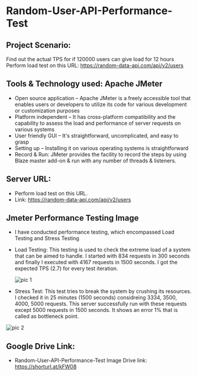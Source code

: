 # Random-User-API-Performance-Test

## Project Scenario: 
Find out the actual TPS for if 120000 users can give load for 12 hours Perform load test on this URL: https://random-data-api.com/api/v2/users

## Tools & Technology used: Apache JMeter

* Open source application – Apache JMeter is a freely accessible tool that enables users or developers to utilize its code for various development or customization purposes
* Platform independent – It has cross-platform compatibility and the capability to assess the load and performance of server requests on various systems
* User friendly GUI – It's straightforward, uncomplicated, and easy to grasp
* Setting up – Installing it on various operating systems is straightforward
* Record & Run: JMeter provides the facility to record the steps by using Blaze master add-on & run with any number of threads & listeners.

## Server URL:
* Perform load test on this URL.
* Link: https://random-data-api.com/api/v2/users

## Jmeter Performance Testing Image
* I have conducted performance testing, which encompassed Load Testing and Stress Testing
* Load Testing: This testing is used to check the extreme load of a system that can be aimed to handle. I started with 834 requests in 300 seconds and finally I executed with 4167 requests in 1500 seconds. I 
  got the expected TPS (2.7) for every test iteration.

  ![pic 1](https://github.com/ABmaxplunck/Random-User-API-Performance-Test/assets/51376551/5fc3e261-4ff6-4006-ad7e-3d3bec704eb4)



* Stress Test: This test tries to break the system by crushing its resources. I checked it in 25 minutes (1500 seconds) considreing 3334, 3500, 4000, 5000 requests. This server successfully run with these requests except 5000 requests in 1500 seconds. It shows an error 1% that is called as bottleneck point.
  
![pic 2](https://github.com/ABmaxplunck/Random-User-API-Performance-Test/assets/51376551/3bbe2cc0-f892-48b6-8e52-c06e1bc96dd4)


## Google Drive Link:
* Random-User-API-Performance-Test Image Drive link: https://shorturl.at/kFW08


